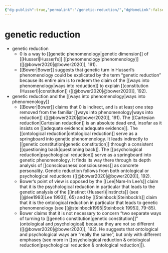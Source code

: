 ```yaml
---
{"dg-publish":true,"permalink":"/genetic-reduction/","dgHomeLink":false,"dgPassFrontmatter":false}
---
```


# genetic reduction
- genetic reduction
	- 0 is a way to [[genetic phenomenology|genetic dimension]] of [[Husserl|Husserl’s]] [[phenomenology|phenomenology]] ([[@bower2020|@bower2020]], 191).
	- [[Bower|Bower]] suggests that genetic turn in Husserl’s phenomenology could be explicated by the term “genetic reduction” because its entire aim is to redeem the claim of the [[ways into phenomenology|ways into reduction]] to explain [[constitution (Husserl)|constitution]] ([[@bower2020|@bower2020]], 192).
- genetic reduction and the [[ways into phenomenology|ways into phenomenology]]
	- [[Bower|Bower]] claims that 0  is indirect, and is at least one step removed from the familiar [[ways into phenomenology|ways into reduction]] ([[@bower2020|@bower2020]], 191). The [[Cartesian reduction|Cartesian reduction]] is an absolute dead end, insofar as it insists on [[adequate evidence|adequate evidence]]. The [[ontological reduction|ontological reduction]] serve as a springboard into genetic phenomenology. It leads indirectly to [[genetic constitution|genetic constitution]] through a consistent [[questioning back|questioning back]]. The [[psychological reduction|psychological reduction]] serve as a springboard into genetic phenomenology. It finds its way there through its depth analysis of [[consciousness|consciousness]] as concrete personality. Genetic reduction follows from both ontological or psychological reductions ([[@bower2020|@bower2020]], 192).
	- Bower’s point of view is opposed by the [[Lee|Nam-In Lee’s]] claim that it is the psychological reduction in particular that leads to the genetic analysis of the [[instinct (Husserl)|instincts]] (see [[@lee1993|Lee 1993]], 65) and by [[Steinbock|Steinbock’s]] claim that it is the ontological reduction in particular that leads to genetic phenomenology (see [[@steinbock1995|Steinbock 1995]], 79-85).
	- Bower claims that it is not necessary to concern “two separate ways of turning to [[genetic constitution|genetic constitution]]” (ontological and psychological) because they are not so different ([[@bower2020|@bower2020]], 192). He suggests that ontological and psychological ways are “really the same”, but only with different emphases (see more in [[psychological reduction & ontological reduction|psychological reduction & ontological reduction]]).